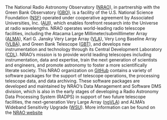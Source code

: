 The National Radio Astronomy Observatory ([NRAO](https://public.nrao.edu/)), in partnership with the Green Bank Observatory ([GBO](https://greenbankobservatory.org/)), is a facility of the U.S. National Science Foundation ([NSF](https://www.nsf.gov/)) operated under cooperative agreement by Associated Universities, Inc. ([AUI](https://aui.edu/)), which enables forefront research into the Universe at radio wavelengths. NRAO operates world-leading radio telescope facilities, including the Atacama Large Millimeter/submilllimeter Array ([ALMA](https://public.nrao.edu/telescopes/alma/)), Karl G. Jansky Very Large Array ([VLA](https://public.nrao.edu/telescopes/vla/)), Very Long Baseline Array ([VLBA](https://public.nrao.edu/telescopes/vlba/)), and Green Bank Telescope ([GBT](https://public.nrao.edu/telescopes/gbt/)), and develops new instrumentation and technology through its Central Development Laboratory ([CDL](https://science.nrao.edu/facilities/cdl/)). NRAO’s mission is to provide world leading telescopes including instrumentation, data and expertise, train the next generation of scientists and engineers, and promote astronomy to foster a more scientifically literate society.  This NRAO organization on [GitHub](https://github.com/nrao/) contains a variety of software packages for the support of telescope operations, the processing telescope data, and data archiving. These software packages are developed and maintained by NRAO’s Data Management and Software DMS division, which is also in the early stages of developing a Radio Astronomy Data Processing System (RADPS) in support of two future telescope facilities, the next-generation Very Large Array ([ngVLA](https://ngvla.nrao.edu/)) and ALMA’s Wideband Sensitivity Upgrade ([WSU](https://www.almaobservatory.org/en/scientists/alma-2030-wsu/wsu-program/)).  More information can be found on the [NRAO website](https://science.nrao.edu/)
